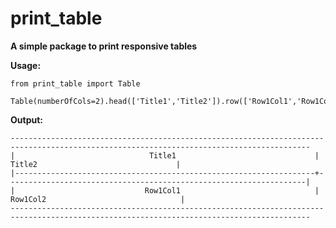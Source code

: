 # print_table<br>
**A simple package to print responsive tables**<br>

**Usage:**


    from print_table import Table

    Table(numberOfCols=2).head(['Title1','Title2']).row(['Row1Col1','Row1Col2']).printTable()

**Output:**<br>

    -----------------------------------------------------------------------------------------------------------------------------------------
    |                              Title1                               |                              Title2                               |
    |-------------------------------------------------------------------+-------------------------------------------------------------------|
    |                             Row1Col1                              |                             Row1Col2                              |
    -----------------------------------------------------------------------------------------------------------------------------------------